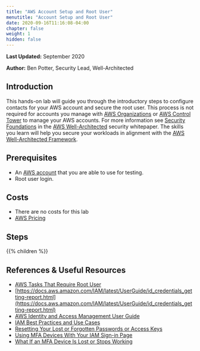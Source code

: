 ```yaml
---
title: "AWS Account Setup and Root User"
menutitle: "Account Setup and Root User"
date: 2020-09-16T11:16:08-04:00
chapter: false
weight: 1
hidden: false
---
```


**Last Updated:** September 2020

**Author:** Ben Potter, Security Lead, Well-Architected


## Introduction

This hands-on lab will guide you through the introductory steps to configure contacts for your AWS account and secure the root user. This process is not required for accounts you manage with [AWS Organizations](https://aws.amazon.com/organizations/) or [AWS Control Tower](https://aws.amazon.com/controltower/) to manage your AWS accounts. For more information see [Security Foundations](https://docs.aws.amazon.com/wellarchitected/latest/security-pillar/security.html) in the [AWS Well-Architected](https://aws.amazon.com/architecture/well-architected/) security whitepaper. The skills you learn will help you secure your workloads in alignment with the [AWS Well-Architected Framework](https://aws.amazon.com/architecture/well-architected/).

## Prerequisites

- An [AWS account](https://portal.aws.amazon.com/gp/aws/developer/registration/index.html) that you are able to use for testing.
- Root user login.

## Costs

- There are no costs for this lab
- [AWS Pricing](https://aws.amazon.com/pricing/)

## Steps

{{% children  %}}

## References & Useful Resources

* [AWS Tasks That Require Root User](https://docs.aws.amazon.com/general/latest/gr/aws_tasks-that-require-root.html)
* [https://docs.aws.amazon.com/IAM/latest/UserGuide/id_credentials_getting-report.html](https://docs.aws.amazon.com/IAM/latest/UserGuide/id_credentials_getting-report.html)
* [AWS Identity and Access Management User Guide](https://docs.aws.amazon.com/IAM/latest/UserGuide/introduction.html)
* [IAM Best Practices and Use Cases](https://docs.aws.amazon.com/IAM/latest/UserGuide/IAMBestPracticesAndUseCases.html)
* [Resetting Your Lost or Forgotten Passwords or Access Keys](https://docs.aws.amazon.com/IAM/latest/UserGuide/id_credentials_access-keys_retrieve.html)
* [Using MFA Devices With Your IAM Sign-in Page](https://docs.aws.amazon.com/IAM/latest/UserGuide/console_sign-in-mfa.html)
* [What If an MFA Device Is Lost or Stops Working](https://docs.aws.amazon.com/IAM/latest/UserGuide/id_credentials_mfa_lost-or-broken.html)

